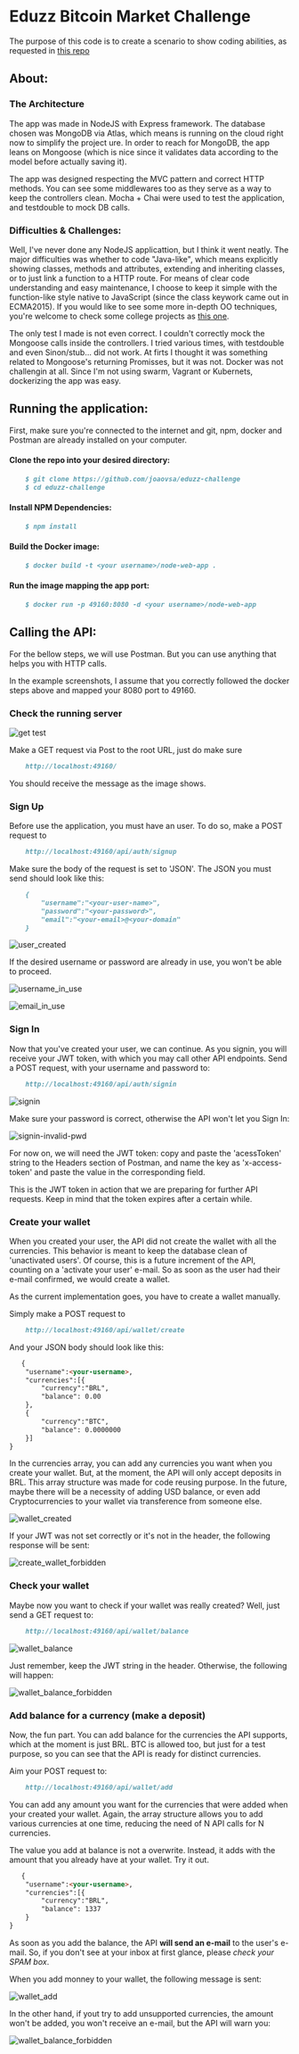 # Eduzz Bitcoin Market Challenge

The purpose of this code is to create a scenario to show coding abilities, as requested in
[this repo]

## About:
### The Architecture
The app was made in NodeJS with Express framework. The database chosen was MongoDB via Atlas, which means is running on the cloud right now to simplify the project 
ure. In order to reach for MongoDB, the app leans on Mongoose (which is nice since it validates data according to the model before actually saving it). 

The app was designed respecting the MVC pattern and correct HTTP methods. You can see some middlewares too as they serve as a way to keep the controllers clean.
Mocha + Chai were used to test the application, and testdouble to mock DB calls.

### Difficulties & Challenges:
Well, I've never done any NodeJS applicattion, but I think it went neatly. The major difficulties was whether to code "Java-like", which means explicitly showing classes, methods and attributes, extending and inheriting classes, or to just link a function to a HTTP route. For means of clear code understanding and easy maintenance, I choose to keep it simple with the function-like style native to JavaScript (since the class keywork came out in ECMA2015). If you would like to see some more in-depth OO techniques, you're welcome to check some college projects as [this one].

The only test I made is not even correct. I couldn't correctly mock the Mongoose calls inside the controllers. I tried various times, with testdouble and even Sinon/stub... did not work. At firts I thought it was something related to Mongoose's returning Promisses, but it was not.
Docker was not challengin at all. Since I'm not using swarm, Vagrant or Kubernets, dockerizing the app was easy.


## Running the application:

First, make sure you're connected to the internet and git, npm, docker and Postman are already installed on your computer.

#### Clone the repo into your desired directory:
```markdown
    $ git clone https://github.com/joaovsa/eduzz-challenge
    $ cd eduzz-challenge
``` 

#### Install NPM Dependencies:
```markdown
    $ npm install
``` 

#### Build the Docker image:
```markdown
    $ docker build -t <your username>/node-web-app .
``` 

#### Run the image mapping the app port:
```markdown
    $ docker run -p 49160:8080 -d <your username>/node-web-app
``` 
## Calling the API:

For the bellow steps, we will use Postman. But you can use anything that helps you with HTTP calls.

In the example screenshots, I assume that you correctly followed the docker steps above and mapped your 8080 port to 49160.

### Check the running server

![get test](./readme_imgs/test_call.png?raw=true "get test")

Make a GET request via Post to the root URL, just do make sure

```markdown
    http://localhost:49160/
```
You should receive the message as the image shows.

### Sign Up

Before use the application, you must have an user. To do so, make a POST request to 

```markdown
    http://localhost:49160/api/auth/signup
``` 

Make sure the body of the request is set to 'JSON'. The JSON you must send should look like this:
```markdown
    {
        "username":"<your-user-name>",
        "password":"<your-password>",
        "email":"<your-email>@<your-domain"
    }
``` 
![user_created](./readme_imgs/user_created.png?raw=true "user created")


If the desired username or password are already in use, you won't be able to proceed.


![username_in_use](./readme_imgs/username_in_use.png?raw=true "username_in_use")

![email_in_use](./readme_imgs/email_in_use.png?raw=true "email_in_use")

### Sign In

Now that you've created your user, we can continue. As you signin, you will receive your JWT token, with which you may call other API endpoints.
Send a POST request, with your username and password to: 

```markdown
    http://localhost:49160/api/auth/signin
``` 

![signin](./readme_imgs/signin.png?raw=true "signin")

Make sure your password is correct, otherwise the API won't let you Sign In:

![signin-invalid-pwd](./readme_imgs/signin-invalid-pwd.png?raw=true "signin-invalid-pwd")


For now on, we will need the JWT token: copy and paste the 'acessToken' string to the Headers section of Postman, and name the key as 'x-access-token' and paste the value in the corresponding field.

This is the JWT token in action that we are preparing for further API requests. Keep in mind that the token expires after a certain while.

### Create your wallet

When you created your user, the API did not create the wallet with all the currencies. This behavior is meant to keep the database clean of 'unactivated users'. Of course, this is a future increment of the API, counting on a 'activate your user' e-mail. So as soon as the user had their e-mail confirmed, we would create a wallet. 

As the current implementation goes, you have to create a wallet manually.

Simply make a POST request to

```markdown
    http://localhost:49160/api/wallet/create
``` 

And your JSON body should look like this:

```markdown
   {
    "username":<your-username>,
    "currencies":[{
        "currency":"BRL",
        "balance": 0.00
    },
    {
        "currency":"BTC",
        "balance": 0.0000000
    }]
}
``` 

In the currencies array, you can add any currencies you want when you create your wallet. But, at the moment, the API will only accept deposits in BRL. This array structure was made for code reusing purpose. In the future, maybe there will be a necessity of adding USD balance, or even add Cryptocurrencies to your wallet via transference from someone else.


![wallet_created](./readme_imgs/wallet_created.png?raw=true "wallet_created")



If your JWT was not set correctly or it's not in the header, the following response will be sent:

![create_wallet_forbidden](./readme_imgs/create_wallet_forbidden.png?raw=true "create_wallet_forbidden")


### Check your wallet

Maybe now you want to check if your wallet was really created? Well, just send a GET request to:

```markdown
    http://localhost:49160/api/wallet/balance
``` 

![wallet_balance](./readme_imgs/wallet_balance.png?raw=true "wallet_balance")


Just remember, keep the JWT string in the header. Otherwise, the following will happen:

![wallet_balance_forbidden](./readme_imgs/wallet_balance_forbidden.png?raw=true "wallet_balance_forbidden")


### Add balance for a currency (make a deposit)

Now, the fun part. You can add balance for the currencies the API supports, which at the moment is just BRL. BTC is allowed too, but just for a test purpose, so you can see that the API is ready for distinct currencies. 


Aim your POST request to:

```markdown
    http://localhost:49160/api/wallet/add
``` 

You can add any amount you want for the currencies that were added when your created your wallet. Again, the array structure allows you to add various currencies at one time, reducing the need of N API calls for N currencies.

The value you add at balance is not a overwrite. Instead, it adds with the amount that you already have at your wallet. Try it out.

```markdown
   {
    "username":<your-username>,
    "currencies":[{
        "currency":"BRL",
        "balance": 1337
    }
}
``` 

As soon as you add the balance, the API **will send an e-mail** to the user's e-mail. So, if you don't see at your inbox at first glance, please *check your SPAM box*.

When you add monney to your wallet, the following message is sent:

![wallet_add](./readme_imgs/wallet_add.png?raw=true "wallet_add")


In the other hand, if yout try to add unsupported currencies, the amount won't be added, you won't receive an e-mail, but the API will warn you:

![wallet_balance_forbidden](./readme_imgs/wallet_balance_forbidden.png?raw=true "wallet_balance_forbidden")




[this repo]: https://gist.github.com/caferrari/a25734c6e941f6386e7156aa723f28a8
[this one]: https://github.com/joaovsa/labcompila_cianeto
